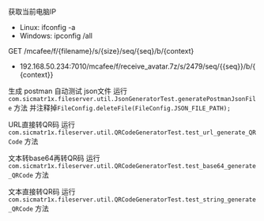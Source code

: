 
获取当前电脑IP
- Linux: ifconfig -a
- Windows: ipconfig /all

GET /mcafee/f/{filename}/s/{size}/seq/{seq}/b/{context}
- 192.168.50.234:7010/mcafee/f/receive_avatar.7z/s/2479/seq/{{seq}}/b/{{context}}

生成 postman 自动测试 json文件
运行 `com.sicmatr1x.fileserver.util.JsonGeneratorTest.generatePostmanJsonFile` 方法
并注释掉`FileConfig.deleteFile(FileConfig.JSON_FILE_PATH);`

URL直接转QR码
运行 `com.sicmatr1x.fileserver.util.QRCodeGeneratorTest.test_url_generate_QRCode` 方法

文本转base64再转QR码
运行 `com.sicmatr1x.fileserver.util.QRCodeGeneratorTest.test_base64_generate_QRCode` 方法

文本直接转QR码
运行 `com.sicmatr1x.fileserver.util.QRCodeGeneratorTest.test_string_generate_QRCode` 方法
